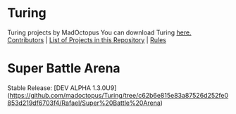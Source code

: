 # Turing
Turing projects by MadOctopus
You can download Turing <a href="http://compsci.ca/holtsoft/" target="_blank">here.</a>
<br>
[Contributors](#contributors) | [List of Projects in this Repository](#list-of-projects-in-this-repository) | [Rules](CONTRIBUTING.md)

# Super Battle Arena
Stable Release: [DEV ALPHA 1.3.0U9] (https://github.com/madoctopus/Turing/tree/c62b6e815e83a87526d252fe0853d219df6703f4/Rafael/Super%20Battle%20Arena) 

